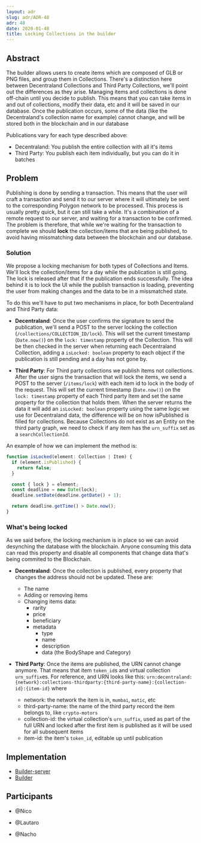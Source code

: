 ```yaml
---
layout: adr
slug: adr/ADR-48
adr: 48
date: 2020-01-48
title: Locking Collections in the builder
---
```


## Abstract

The builder allows users to create items which are composed of GLB or PNG files, and group them in Collections. There's a distinction here between Decentraland Collections and Third Party Collections, we'll point out the differences as they arise.
Managing items and collections is done off-chain until you decide to publish. This means that you can take items in and out of collections, modify their data, etc and it will be saved in our database. Once the publication occurs, some of the data (like the Decentraland's collection name for example) cannot change, and will be stored both in the blockchain and in our database

Publications vary for each type described above:

- Decentraland: You publish the entire collection with all it's items
- Third Party: You publish each item individually, but you can do it in batches

## Problem

Publishing is done by sending a transaction. This means that the user will craft a transaction and send it to our server where it will ultimately be sent to the corresponding Polygon network to be processed.
This process is usually pretty quick, but it can still take a while. It's a combination of a remote request to our server, and waiting for a transaction to be confirmed. The problem is therefore, that while we're waiting for the transaction to complete we should **lock** the collection/items that are being published, to avoid having missmatching data between the blockchain and our database.

### Solution

We propose a locking mechanism for both types of Collections and Items. We'll lock the collection/items for a day while the publication is still going. The lock is released after that if the publication ends successfully. The idea behind it is to lock the UI while the publish transaction is loading, preventing the user from making changes and the data to be in a missmatched state.

To do this we'll have to put two mechanisms in place, for both Decentraland and Third Party data:

- **Decentraland**: Once the user confirms the signature to send the publication, we'll send a POST to the server locking the collection (`/collections/COLLECTION_ID/lock`). This will set the current timestamp (`Date.now()`) on the `lock: timestamp` property of the Collection. This will be then checked in the server when returning each Decentraland Collection, adding a `isLocked: boolean` property to each object if the publication is still pending and a day has not gone by.

- **Third Party**: For Third party collections we publish items not collections.
  After the user signs the transaction that will lock the items, we send a POST to the server (`/items/lock`) with each item id to lock in the body of the request. This will set the current timestamp (`Date.now()`) on the `lock: timestamp` property of each Third party Item and set the same property for the collection that holds them. When the server returns the data it will add an `isLocked: boolean` property using the same logic we use for Decentraland data, the difference will be on how isPublished is filled for collections. Because Collections do not exist as an Entity on the third party graph, we need to check if any item has the `urn_suffix` set as a `searchCollectionId`.

An example of how we can implement the method is:

```ts
function isLocked(element: Collection | Item) {
  if (element.isPublished) {
    return false;
  }

  const { lock } = element;
  const deadline = new Date(lock);
  deadline.setDate(deadline.getDate() + 1);

  return deadline.getTime() > Date.now();
}
```

### What's being locked

As we said before, the locking mechanism is in place so we can avoid desynching the database with the blockchain. Anyone consuming this data can read this property and disable all components that change data that's being commited to the Blockchain.

- **Decentraland**: Once the collection is published, every property that changes the address should not be updated. These are:

  - The name
  - Adding or removing items
  - Changing items data:
    - rarity
    - price
    - beneficiary
    - metadata
      - type
      - name
      - description
      - data (the BodyShape and Category)

- **Third Party**: Once the items are published, the URN cannot change anymore. That means that item `token_id`s and virtual collection `urn_suffix`es. For reference, and URN looks like this: `urn:decentraland:{network}:collections-thirdparty:{third-party-name}:{collection-id}:{item-id}` where
  - network: the network the item is in, `mumbai`, `matic`, etc
  - third-party-name: the name of the third party record the item belongs to, like `crypto-motors`
  - collection-id: the virtual collection's `urn_suffix`, used as part of the full URN and locked after the first item is published as it will be used for all subsequent items
  - item-id: the item's `token_id`, editable up until publication

## Implementation

- [Builder-server](https://github.com/decentraland/builder-server)
- [Builder](https://github.com/decentraland/builder)

## Participants

- @Nico

- @Lautaro

- @Nacho
